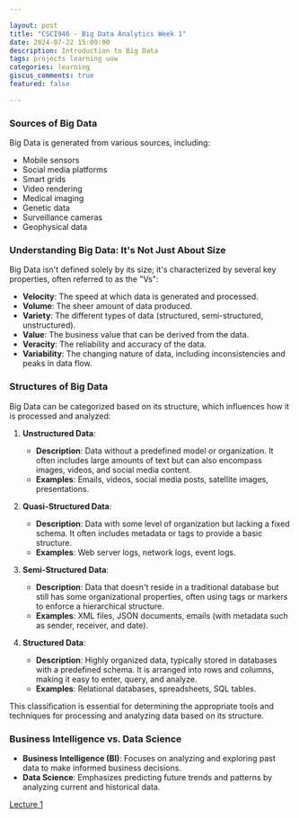 ```yaml
---

layout: post  
title: "CSCI946 - Big Data Analytics Week 1"  
date: 2024-07-22 15:09:00  
description: Introduction to Big Data  
tags: projects learning uow 
categories: learning  
giscus_comments: true  
featured: false  

---
```


### Sources of Big Data

Big Data is generated from various sources, including:

- Mobile sensors
- Social media platforms
- Smart grids
- Video rendering
- Medical imaging
- Genetic data
- Surveillance cameras
- Geophysical data

### Understanding Big Data: It's Not Just About Size

Big Data isn't defined solely by its size; it's characterized by several key properties, often referred to as the "Vs":

- **Velocity**: The speed at which data is generated and processed.
- **Volume**: The sheer amount of data produced.
- **Variety**: The different types of data (structured, semi-structured, unstructured).
- **Value**: The business value that can be derived from the data.
- **Veracity**: The reliability and accuracy of the data.
- **Variability**: The changing nature of data, including inconsistencies and peaks in data flow.

### Structures of Big Data

Big Data can be categorized based on its structure, which influences how it is processed and analyzed:

1. **Unstructured Data**:
   - **Description**: Data without a predefined model or organization. It often includes large amounts of text but can also encompass images, videos, and social media content.
   - **Examples**: Emails, videos, social media posts, satellite images, presentations.

2. **Quasi-Structured Data**:
   - **Description**: Data with some level of organization but lacking a fixed schema. It often includes metadata or tags to provide a basic structure.
   - **Examples**: Web server logs, network logs, event logs.

3. **Semi-Structured Data**:
   - **Description**: Data that doesn't reside in a traditional database but still has some organizational properties, often using tags or markers to enforce a hierarchical structure.
   - **Examples**: XML files, JSON documents, emails (with metadata such as sender, receiver, and date).

4. **Structured Data**:
   - **Description**: Highly organized data, typically stored in databases with a predefined schema. It is arranged into rows and columns, making it easy to enter, query, and analyze.
   - **Examples**: Relational databases, spreadsheets, SQL tables.

This classification is essential for determining the appropriate tools and techniques for processing and analyzing data based on its structure.

### Business Intelligence vs. Data Science

- **Business Intelligence (BI)**: Focuses on analyzing and exploring past data to make informed business decisions.
- **Data Science**: Emphasizes predicting future trends and patterns by analyzing current and historical data.

[Lecture 1](/assets/pdf/bigdata/w1-Introduction.pdf)